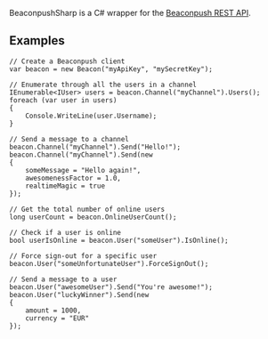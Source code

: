 BeaconpushSharp is a C# wrapper for the [Beaconpush REST API](http://beaconpush.com/guide/rest-api/).

Examples
--------

    // Create a Beaconpush client
    var beacon = new Beacon("myApiKey", "mySecretKey");
    
    // Enumerate through all the users in a channel
    IEnumerable<IUser> users = beacon.Channel("myChannel").Users();
    foreach (var user in users) 
    {
        Console.WriteLine(user.Username);
    }
    
    // Send a message to a channel
    beacon.Channel("myChannel").Send("Hello!");
    beacon.Channel("myChannel").Send(new 
    { 
        someMessage = "Hello again!",
        awesomenessFactor = 1.0,
        realtimeMagic = true
    });
    
    // Get the total number of online users
    long userCount = beacon.OnlineUserCount();
    
    // Check if a user is online
    bool userIsOnline = beacon.User("someUser").IsOnline();
    
    // Force sign-out for a specific user
    beacon.User("someUnfortunateUser").ForceSignOut();
    
    // Send a message to a user
    beacon.User("awesomeUser").Send("You're awesome!");
    beacon.User("luckyWinner").Send(new 
    {
        amount = 1000,
        currency = "EUR"
    });
    
    